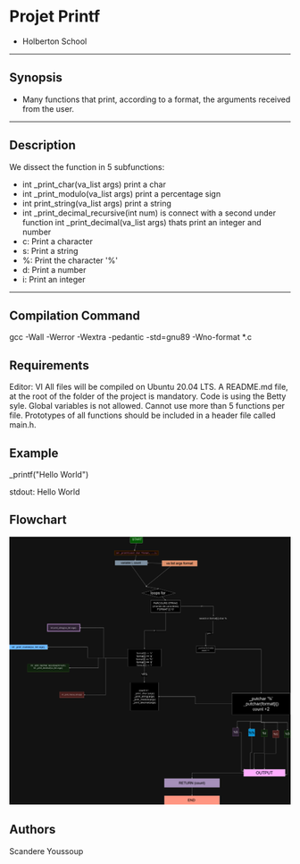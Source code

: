 
# Projet Printf
- Holberton School
--------------------
## Synopsis 
- Many functions that print, according to a format, the arguments received from the user.
--------------------------------------------
## Description 
We dissect the function in 5 subfunctions:
- int _print_char(va_list args) print a char 
- int _print_modulo(va_list args) print a percentage sign 
- int print_string(va_list args) print a string 
- int _print_decimal_recursive(int num) is connect with a second under function int _print_decimal(va_list args) thats print an integer and number
- c: Print a character
- s: Print a string
- %: Print the character '%'
- d: Print a number
- i: Print an integer
------------------------------------------------
## Compilation Command 
gcc -Wall -Werror -Wextra -pedantic -std=gnu89 -Wno-format *.c
## Requirements 
Editor: VI All files will be compiled on Ubuntu 20.04 LTS. A README.md file, at the root of the folder of the project is mandatory. Code is using the Betty syle. Global variables is not allowed. Cannot use more than 5 functions per file. Prototypes of all functions should be included in a header file called main.h.
## Example
_printf("Hello World")

stdout: Hello World

## Flowchart
![Flowchart](https://raw.githubusercontent.com/Scandere78/holbertonschool-printf/main/Flowchart.png.png)

## Authors
Scandere
Youssoup
